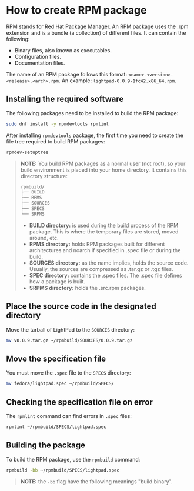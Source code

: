 # How to create RPM package

RPM stands for Red Hat Package Manager. An RPM package uses the .rpm extension and is a bundle (a collection) of different files. It can contain the following:

  - Binary files, also known as executables.
  - Configuration files.
  - Documentation files.

The name of an RPM package follows this format: `<name>-<version>-<release>.<arch>.rpm`. An example: `lightpad-0.0.9-1fc42.x86_64.rpm`.

## Installing the required software

The following packages need to be installed to build the RPM package:

```sh
sudo dnf install -y rpmdevtools rpmlint
```

After installing `rpmdevtools` package, the first time you need to create the file tree required to build RPM packages:

```sh
rpmdev-setuptree
```

> **NOTE:** You build RPM packages as a normal user (not root), so your build environment is placed into your home directory. It contains this directory structure:
>
>```sh
>rpmbuild/
>├── BUILD
>├── RPMS
>├── SOURCES
>├── SPECS
>└── SRPMS
>```
>
> - **BUILD directory:** is used during the build process of the RPM package. This is where the temporary files are stored, moved around, etc.
> - **RPMS directory:** holds RPM packages built for different architectures and noarch if specified in .spec file or during the build.
> - **SOURCES directory:** as the name implies, holds the source code. Usually, the sources are compressed as .tar.gz or .tgz files.
> - **SPEC directory:** contains the .spec files. The .spec file defines how a package is built.
> - **SRPMS directory:** holds the .src.rpm packages.

## Place the source code in the designated directory

Move the tarball of LightPad to the `SOURCES` directory:

```sh
mv v0.0.9.tar.gz ~/rpmbuild/SOURCES/0.0.9.tar.gz
```

## Move the specification file

You must move the `.spec` file to the `SPECS` directory:

```sh
mv fedora/lightpad.spec ~/rpmbuild/SPECS/
```

## Checking the specification file on error

The `rpmlint` command can find errors in `.spec` files:

```sh
rpmlint ~/rpmbuild/SPECS/lightpad.spec
```

## Building the package

To build the RPM package, use the `rpmbuild` command:

```sh
rpmbuild -bb ~/rpmbuild/SPECS/lightpad.spec
```

> **NOTE:** the `-bb` flag have the following meanings "build binary".
